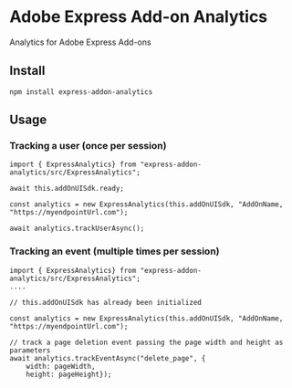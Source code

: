 # Adobe Express Add-on Analytics

Analytics for Adobe Express Add-ons

## Install

    npm install express-addon-analytics

## Usage

### Tracking a user (once per session)

    import { ExpressAnalytics} from "express-addon-analytics/src/ExpressAnalytics";

    await this.addOnUISdk.ready;

    const analytics = new ExpressAnalytics(this.addOnUISdk, "AddOnName, "https://myendpointUrl.com");

    await analytics.trackUserAsync();

### Tracking an event (multiple times per session)

    import { ExpressAnalytics} from "express-addon-analytics/src/ExpressAnalytics";
    ....

    // this.addOnUISdk has already been initialized

    const analytics = new ExpressAnalytics(this.addOnUISdk, "AddOnName, "https://myendpointUrl.com");

    // track a page deletion event passing the page width and height as parameters
    await analytics.trackEventAsync("delete_page", {
        width: pageWidth, 
        height: pageHeight});

    